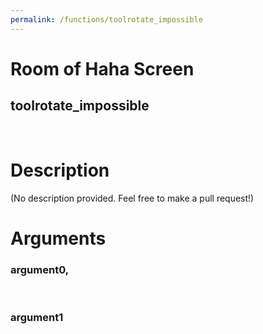 ```yaml
---
permalink: /functions/toolrotate_impossible
---
```

# Room of Haha Screen  
## toolrotate_impossible  
&nbsp;  
# Description  
(No description provided. Feel free to make a pull request!) 
&nbsp;  
# Arguments
### argument0, 

&nbsp;  
### argument1

&nbsp;  


